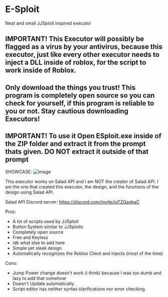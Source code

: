 # E-Sploit
Neat and small JJSploit inspired executor

## IMPORTANT! This Executor will possibly be flagged as a virus by your antivirus, because this executor, just like every other executor needs to inject a DLL inside of roblox, for the script to work inside of Roblox.
## Only download the things you trust! This program is completely open source so you can check for yourself, if this program is reliable to you or not. Stay cautious downloading Executors!

## IMPORTANT! To use it Open ESploit.exe inside of the ZIP folder and extract it from the prompt thats given. DO NOT extract it outside of that prompt

SHOWCASE:
![image](https://github.com/user-attachments/assets/8c86ce05-773c-4549-af8b-4ddea53b527c)

This executor works on Salad API and I am NOT the creator of Salad API. I am the one that created this executor, the design, and the functions of the design using Salad API.

Salad API Discord server: https://discord.com/invite/jqTZGaqkaC

Pros:

- A lot of scripts used by JJSploit
- Button System similar to JJSploits
- Completely open source
- Free and Keyless
- idk what else to add here
- Simple yet sleek design
- Automatically recognizes the Roblox Client and injects (most of the time)

Cons:
- Jump Power change doesn't work (i think) because I was too dumb and lazy to add that somehow
- Doesn't Update automatically.
- Script editor has neither syntax clarifications nor error checking.
